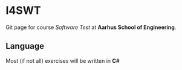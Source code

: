 # I4SWT
Git page for course *Software Test* at **Aarhus School of Engineering**.

## Language

Most (if not all) exercises will be written in **C#**
